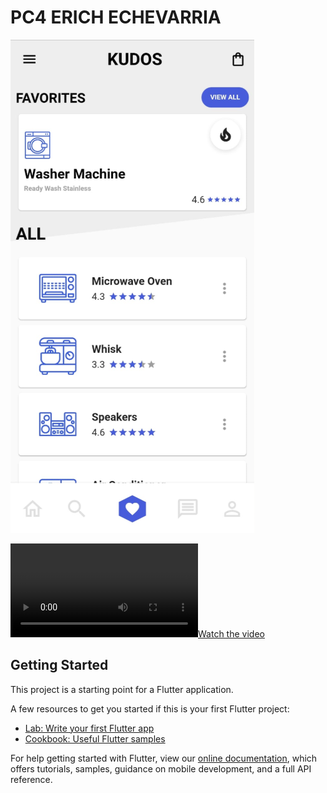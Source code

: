 # PC4 ERICH ECHEVARRIA

![alt text](https://github.com/0x4572696368/PC4/blob/main/assets/img/photo.png?raw=true)


[![Watch the video](https://github.com/0x4572696368/PC4/blob/main/assets/demo.mp4?raw=true)](https://github.com/0x4572696368/PC4/blob/main/assets/demo.mp4?raw=true)

## Getting Started

This project is a starting point for a Flutter application.

A few resources to get you started if this is your first Flutter project:

- [Lab: Write your first Flutter app](https://flutter.dev/docs/get-started/codelab)
- [Cookbook: Useful Flutter samples](https://flutter.dev/docs/cookbook)

For help getting started with Flutter, view our
[online documentation](https://flutter.dev/docs), which offers tutorials,
samples, guidance on mobile development, and a full API reference.
